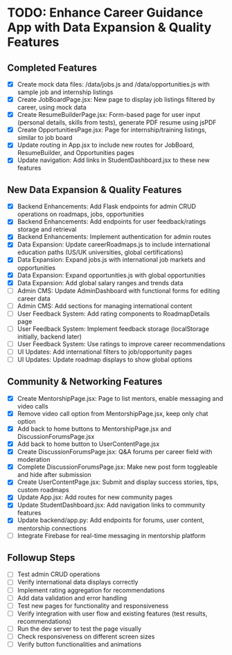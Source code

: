 # TODO: Enhance Career Guidance App with Data Expansion & Quality Features

## Completed Features
- [x] Create mock data files: /data/jobs.js and /data/opportunities.js with sample job and internship listings
- [x] Create JobBoardPage.jsx: New page to display job listings filtered by career, using mock data
- [x] Create ResumeBuilderPage.jsx: Form-based page for user input (personal details, skills from tests), generate PDF resume using jsPDF
- [x] Create OpportunitiesPage.jsx: Page for internship/training listings, similar to job board
- [x] Update routing in App.jsx to include new routes for JobBoard, ResumeBuilder, and Opportunities pages
- [x] Update navigation: Add links in StudentDashboard.jsx to these new features

## New Data Expansion & Quality Features
- [x] Backend Enhancements: Add Flask endpoints for admin CRUD operations on roadmaps, jobs, opportunities
- [x] Backend Enhancements: Add endpoints for user feedback/ratings storage and retrieval
- [x] Backend Enhancements: Implement authentication for admin routes
- [x] Data Expansion: Update careerRoadmaps.js to include international education paths (US/UK universities, global certifications)
- [x] Data Expansion: Expand jobs.js with international job markets and opportunities
- [x] Data Expansion: Expand opportunities.js with global opportunities
- [x] Data Expansion: Add global salary ranges and trends data
- [ ] Admin CMS: Update AdminDashboard with functional forms for editing career data
- [ ] Admin CMS: Add sections for managing international content
- [ ] User Feedback System: Add rating components to RoadmapDetails page
- [ ] User Feedback System: Implement feedback storage (localStorage initially, backend later)
- [ ] User Feedback System: Use ratings to improve career recommendations
- [ ] UI Updates: Add international filters to job/opportunity pages
- [ ] UI Updates: Update roadmap displays to show global options

## Community & Networking Features
- [x] Create MentorshipPage.jsx: Page to list mentors, enable messaging and video calls
- [x] Remove video call option from MentorshipPage.jsx, keep only chat option
- [x] Add back to home buttons to MentorshipPage.jsx and DiscussionForumsPage.jsx
- [x] Add back to home button to UserContentPage.jsx
- [x] Create DiscussionForumsPage.jsx: Q&A forums per career field with moderation
- [x] Complete DiscussionForumsPage.jsx: Make new post form toggleable and hide after submission
- [x] Create UserContentPage.jsx: Submit and display success stories, tips, custom roadmaps
- [x] Update App.jsx: Add routes for new community pages
- [x] Update StudentDashboard.jsx: Add navigation links to community features
- [x] Update backend/app.py: Add endpoints for forums, user content, mentorship connections
- [ ] Integrate Firebase for real-time messaging in mentorship platform

## Followup Steps
- [ ] Test admin CRUD operations
- [ ] Verify international data displays correctly
- [ ] Implement rating aggregation for recommendations
- [ ] Add data validation and error handling
- [ ] Test new pages for functionality and responsiveness
- [ ] Verify integration with user flow and existing features (test results, recommendations)
- [ ] Run the dev server to test the page visually
- [ ] Check responsiveness on different screen sizes
- [ ] Verify button functionalities and animations
